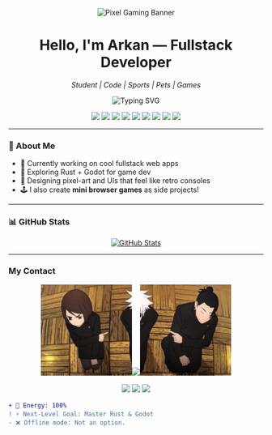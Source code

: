 <p align="center">
  <picture>
    <source media="(prefers-color-scheme: dark)" srcset="./pixel-banner-dark.gif">
    <img alt="Pixel Gaming Banner" src="https://i.pinimg.com/736x/75/e5/10/75e510dc5fd98f97a390af2b395b907b.jpg">
  </picture>
</p>

<h1 align="center"> Hello, I'm <strong>Arkan</strong> — Fullstack Developer</h1>
<p align="center"><em>Student  | Code  | Sports  | Pets  | Games</em></p>

<p align="center">
  <img src="https://readme-typing-svg.demolab.com?font=Press+Start+2P&size=16&pause=1000&center=true&vCenter=true&width=500&lines=Fullstack+Developer;React+%2B+Tailwind+Lover;Pixel+Gaming+Enthusiast" alt="Typing SVG" />
</p>


<p align="center">
  <img src="https://img.shields.io/badge/⚙️-Fullstack-blueviolet" />
  <img src="https://img.shields.io/badge/-React-61dafb?logo=react&logoColor=black" />
  <img src="https://img.shields.io/badge/-JavaScript-f7df1e?logo=javascript&logoColor=black" />
  <img src="https://img.shields.io/badge/-Python-3776AB?logo=python&logoColor=white" />
  <img src="https://img.shields.io/badge/☕-Java-007396?logo=java&logoColor=white" />
  <img src="https://img.shields.io/badge/-Tailwind-38bdf8?logo=tailwindcss&logoColor=white" />
  <img src="https://img.shields.io/badge/-PHP-777bb4?logo=php&logoColor=white" />
  <img src="https://img.shields.io/badge/💻-VSCode-007ACC?logo=visual-studio-code&logoColor=white" />
  <img src="https://img.shields.io/badge/-Git-F05032?logo=git&logoColor=white" />
</p>

---

### 🧠 About Me
- 🔭 Currently working on cool fullstack web apps  
- 🧪 Exploring Rust + Godot for game dev  
- 🎨 Designing pixel-art and UIs that feel like retro consoles  
- 🕹️ I also create **mini browser games** as side projects!

---
### 📊 GitHub Stats
<p align="center">
  <a href="https://github.com/Shibarkan">
    <img src="https://github-readme-stats.vercel.app/api?username=Shibarkan&show_icons=true&theme=tokyonight&bg_color=000000&icon_color=79ff97" alt="GitHub Stats" />
  </a>
</p>

---

### My Contact
<p align="center">
  <img src="./img/trio (1).jpg" width="180" style="margin-right: -4px;" />
  <img src="https://i.pinimg.com/474x/55/5c/aa/555caa99336f5579017b239bfb6d170e.jpg" width="180" style="margin-right: -4px;" />
  <img src="./img/trio.jpg" width="180" />
</p>


<p align="center"> <a href="https://github.com/Shibarkan"><img src="https://img.shields.io/badge/GitHub-%2312100E.svg?style=for-the-badge&logo=github&logoColor=white"/></a> <a href="https://linkedin.com/in/yourprofile"><img src="https://img.shields.io/badge/LinkedIn-%230077B5.svg?style=for-the-badge&logo=linkedin&logoColor=white"/></a> <a href="shibarkan01@gmail.com"><img src="https://img.shields.io/badge/Email-D14836?style=for-the-badge&logo=gmail&logoColor=white"/></a> </p> 

```diff
+ 🔋 Energy: 100%
! ⚡ Next‑Level Goal: Master Rust & Godot
- ❌ Offline mode: Not an option.



